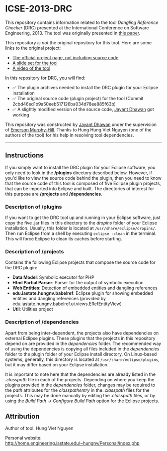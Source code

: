 # ICSE-2013-DRC

This repository contains information related to the tool _Dangling Reference Checker_ (DRC) presented at the International Conference on Software Engineering, 2013. The tool was originally presented in [this paper](http://dl.acm.org/citation.cfm?id=2486989).

This repository _is not_ the original repository for this tool. Here are some links to the original project:
* [The official project page, not including source code](http://home.engineering.iastate.edu/~hungnv/Research/DRC/?page=introduction)
* [A slide set for the tool](http://home.engineering.iastate.edu/~hungnv/Personal/slides/DRC-Tool.pdf)
* [A video of the tool](https://www.youtube.com/watch?v=y_AKZYhLlU4)

In this repository for DRC, you will find:
* :white_check_mark: The plugin archives needed to install the DRC plugin for your Eclipse installation
* :white_check_mark: The original source code (plugin project) for the tool (Commit 2cbd46ed1b9a50eeb517126ba034d78ee885f63b)
* :white_check_mark: A slightly modified version of the source code, [Jayant Dhawan](https://github.com/jayantdhawan) got working

This repository was constructed by [Jayant Dhawan](https://github.com/jayantdhawan) under the supervision of [Emerson Murphy-Hill](https://github.com/CaptainEmerson). Thanks to Hung Hung Viet Nguyen (one of the authors of the tool) for his help in resolving tool dependencies.

---

## Instructions

If you simply want to install the DRC plugin for your Eclipse software, you only need to look in the __/plugins__ directory described below. However, if you'd like to view the source code behind the plugin, then you need to know that the source code of this tool is composed of five Eclipse plugin projects, that can be imported into Eclipse and built. The directories of interest for this purpose are __/projects__ and __/dependencies__.

### Description of /plugins
If you want to get the DRC tool up and running in your Eclipse software, just copy the five .jar files in this directory to the _dropins_ folder of your Eclipse installation. Usually, this folder is located at `/usr/share/eclipse/dropins/`. Then run Eclipse from a shell by executing `eclipse -clean` in the terminal. This will force Eclipse to clean its caches before starting.

### Description of /projects
Contains the following Eclipse projects that compose the source code for the DRC plugin:
- __Data Model__: Symbolic executor for PHP
- __Html Partial Parser__: Parser for the output of symbolic execution
- __Web Entities__: Detection of embedded entities and dangling references
- __edu.iastate.hungnv.babelref__: Eclipse plugin for showing embedded entities and dangling references (provided by edu.iastate.hungnv.babelref.ui.views.ERefEntityView)
- __Util__: Utilities project

### Description of /dependencies
Apart from being inter-dependent, the projects also have dependencies on external Eclipse plugins. These plugins that the projects in this repository depend on are provided in the _dependencies_ folder. The recommended way of using the dependencies is copying all files included in the _dependencies_ folder to the plugin folder of your Eclipse install directory. On Linux-based systems, generally, this directory is located at `/usr/share/eclipse/plugins`, but it may differ based on your Eclipse installation.

It is important to note here that the dependencies are already listed in the _.classpath_ file in each of the projects. Depending on where you keep the plugins provided in the _dependencies_ folder, changes may be required to the _path_ attributes for the _classpathentry_ in the _.classpath_ files for the projects. This may be done manually by editing the _.classpath_ files, or by using the _Build Path -> Configure Build Path_ option for the Eclipse projects.


## Attribution

Author of tool: Hung Viet Nguyen
 
Personal website: http://home.engineering.iastate.edu/~hungnv/Personal/index.php
